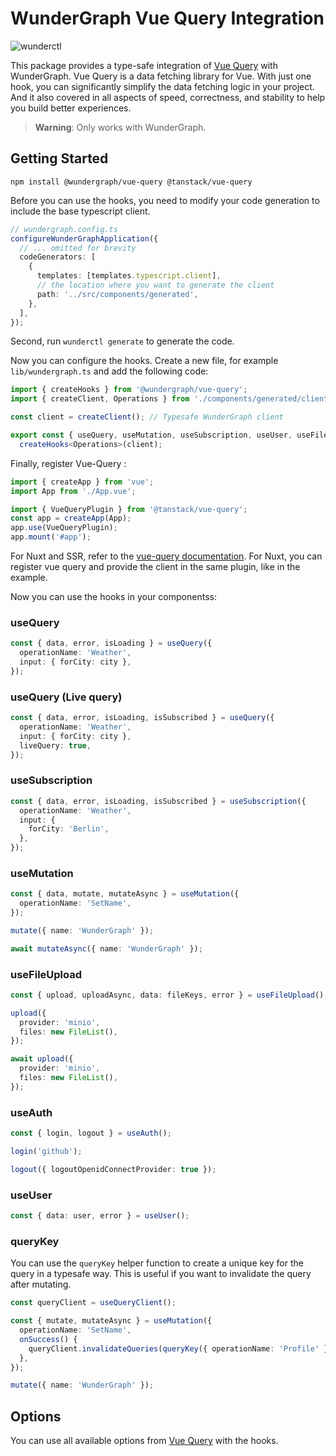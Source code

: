 # WunderGraph Vue Query Integration

![wunderctl](https://img.shields.io/npm/v/@wundergraph/vue-query.svg)

This package provides a type-safe integration of [Vue Query](https://tanstack.com/query/v4/docs/vue/overview) with WunderGraph.
Vue Query is a data fetching library for Vue. With just one hook, you can significantly simplify the data fetching logic in your project. And it also covered in all aspects of speed, correctness, and stability to help you build better experiences.

> **Warning**: Only works with WunderGraph.

## Getting Started

```shell
npm install @wundergraph/vue-query @tanstack/vue-query
```

Before you can use the hooks, you need to modify your code generation to include the base typescript client.

```typescript
// wundergraph.config.ts
configureWunderGraphApplication({
  // ... omitted for brevity
  codeGenerators: [
    {
      templates: [templates.typescript.client],
      // the location where you want to generate the client
      path: '../src/components/generated',
    },
  ],
});
```

Second, run `wunderctl generate` to generate the code.

Now you can configure the hooks. Create a new file, for example `lib/wundergraph.ts` and add the following code:

```ts
import { createHooks } from '@wundergraph/vue-query';
import { createClient, Operations } from './components/generated/client';

const client = createClient(); // Typesafe WunderGraph client

export const { useQuery, useMutation, useSubscription, useUser, useFileUpload, useAuth } =
  createHooks<Operations>(client);
```

Finally, register Vue-Query :

```ts
import { createApp } from 'vue';
import App from './App.vue';

import { VueQueryPlugin } from '@tanstack/vue-query';
const app = createApp(App);
app.use(VueQueryPlugin);
app.mount('#app');
```

For Nuxt and SSR, refer to the [vue-query documentation](https://tanstack.com/query/v4/docs/vue/overview#ssr-support).
For Nuxt, you can register vue query and provide the client in the same plugin, like in the example.

Now you can use the hooks in your componentss:

### useQuery

```ts
const { data, error, isLoading } = useQuery({
  operationName: 'Weather',
  input: { forCity: city },
});
```

### useQuery (Live query)

```ts
const { data, error, isLoading, isSubscribed } = useQuery({
  operationName: 'Weather',
  input: { forCity: city },
  liveQuery: true,
});
```

### useSubscription

```ts
const { data, error, isLoading, isSubscribed } = useSubscription({
  operationName: 'Weather',
  input: {
    forCity: 'Berlin',
  },
});
```

### useMutation

```ts
const { data, mutate, mutateAsync } = useMutation({
  operationName: 'SetName',
});

mutate({ name: 'WunderGraph' });

await mutateAsync({ name: 'WunderGraph' });
```

### useFileUpload

```ts
const { upload, uploadAsync, data: fileKeys, error } = useFileUpload();

upload({
  provider: 'minio',
  files: new FileList(),
});

await upload({
  provider: 'minio',
  files: new FileList(),
});
```

### useAuth

```ts
const { login, logout } = useAuth();

login('github');

logout({ logoutOpenidConnectProvider: true });
```

### useUser

```ts
const { data: user, error } = useUser();
```

### queryKey

You can use the `queryKey` helper function to create a unique key for the query in a typesafe way. This is useful if you want to invalidate the query after mutating.

```ts
const queryClient = useQueryClient();

const { mutate, mutateAsync } = useMutation({
  operationName: 'SetName',
  onSuccess() {
    queryClient.invalidateQueries(queryKey({ operationName: 'Profile' }));
  },
});

mutate({ name: 'WunderGraph' });
```

## Options

You can use all available options from [Vue Query](https://tanstack.com/query/v4/docs/vue/reference/useQuery) with the hooks.
